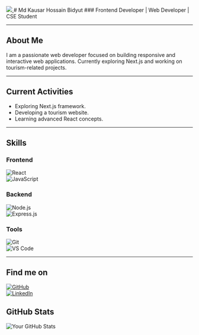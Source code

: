
<a href="https://www.facebook.com/Kausarhossainbidyut">
<img src="https://media.licdn.com/dms/image/v2/D5616AQFOiiCm0D3XWw/profile-displaybackgroundimage-shrink_350_1400/B56ZiFfsh8H0Ag-/0/1754586346805?e=1757548800&v=beta&t=RBp0fVpnm9pbe7ztoCWlH2ExyR4ZGM0Rf5aVmJ8oWYI" />
</a>
# Md Kausar Hossain Bidyut
### Frontend Developer | Web Developer | CSE Student

---

## About Me
I am a passionate web developer focused on building responsive and interactive web applications. Currently exploring Next.js and working on tourism-related projects.

---

## Current Activities
- Exploring Next.js framework.
- Developing a tourism website.
- Learning advanced React concepts.

---

## Skills
### Frontend  
![React](https://img.shields.io/badge/React-61DAFB?style=for-the-badge&logo=react&logoColor=black)  
![JavaScript](https://img.shields.io/badge/JavaScript-F7DF1E?style=for-the-badge&logo=javascript&logoColor=black)  

### Backend  
![Node.js](https://img.shields.io/badge/Node.js-339933?style=for-the-badge&logo=node.js&logoColor=white)  
![Express.js](https://img.shields.io/badge/Express.js-000000?style=for-the-badge)  

### Tools  
![Git](https://img.shields.io/badge/Git-F05032?style=for-the-badge&logo=git&logoColor=white)  
![VS Code](https://img.shields.io/badge/VS%20Code-007ACC?style=for-the-badge&logo=visual-studio-code&logoColor=white)  

---
## Find me on  
[![GitHub](https://img.shields.io/badge/GitHub-181717?style=for-the-badge&logo=github&logoColor=white)](https://github.com/kausarhossainbidyut)  
[![LinkedIn](https://img.shields.io/badge/LinkedIn-0A66C2?style=for-the-badge&logo=linkedin&logoColor=white)](https://linkedin.com/in/kausarhossainbidyut)  

## GitHub Stats  
![Your GitHub Stats](https://github-readme-stats.vercel.app/api?username=kausarhossainbidyut&show_icons=true&hide_border=true&theme=radical)



